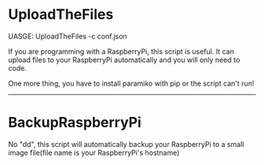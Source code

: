 <h1>UploadTheFiles</h1>
<p>UASGE: UploadTheFiles -c conf.json</p>
<p>If you are programming with a RaspberryPi, this script is useful. It can upload files to your RaspberryPi automatically and you will only need to code.</p>
<p>One more thing, you have to install paramiko with pip or the script can't run!</p>
<hr>
<h1>BackupRaspberryPi</h1>
<p>No "dd", this script will automatically backup your RaspberryPi to a small image file(file name is your RaspberryPi's hostname)</p>

